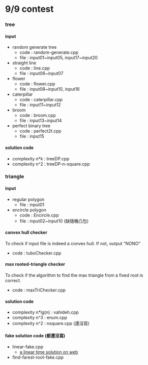 # 9/9 contest
### tree
#### input
* random generate tree
  * code : random-generate.cpp
  * file : input01~input05, input17~input20
* straight line
  * code : line.cpp
  * file : input06~input07
* flower
  * code : flower.cpp
  * file : input08~input10, input16
* caterpillar
  * code : caterpillar.cpp
  * file : input11~input12
* broom
  * code : broom.cpp
  * file : input13~input14
* perfect binary tree
  * code : perfect2t.cpp
  * file : input15
#### solution code
* complexity n*k : treeDP.cpp
* complexity n^2 : treeDP-n-square.cpp
### triangle
#### input
* regular polygon
  * file : input01
* encircle polygon
  * code : Encircle.cpp
  * file : input02~input10
(缺隨機凸包)
#### convex hull checker
To check if input file is indeed a convex hull. If not, output "NONO"
* code : tuboChecker.cpp
#### max rooted-triangle checker
To check if the algorithm to find the max triangle from a fixed root is correct.
* code : maxTriChecker.cpp
#### solution code
* complexity n*lg(n) : vahideh.cpp
* complexity n^3 : enum.cpp
* complexity n^2 : nsquare.cpp (還沒寫)
#### fake solution code (都還沒寫)
* linear-fake.cpp
  * [a linear time solution on web](https://stackoverflow.com/questions/1621364/how-to-find-largest-triangle-in-convex-hull-aside-from-brute-force-search)
* find-farest-root-fake.cpp
